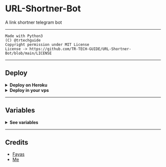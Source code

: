 # URL-Shortner-Bot

A link shortner telegram bot

---

```
Made with Python3
(C) @trtechguide
Copyright permission under MIT License
License -> https://github.com/TR-TECH-GUIDE/URL-Shortner-Bot/blob/main/LICENSE
```



---

## Deploy 

<details>
  <summary><b>Deploy on Heroku</b></summary>
<br/>


  [![Deploy](https://www.herokucdn.com/deploy/button.svg)](https://heroku.com/deploy?template=https://github.com/TR-TECH-GUIDE/URL-Shortner-Bot)


</details>

<details>
  <summary><b>Deploy in your vps</b></summary>
<br/>

```sh
git clone https://github.com/TR-TECH-GUIDE/URL-Shortner-Bot
cd URL-Shortner-Bot
pip3 install -r requirements.txt
# <Create Variables appropriately>
python3 main.py
```

</details>

---

## Variables

<details>
  <summary><b>See variables</b></summary>
<br/>

- `API_HASH` Your API Hash from my.telegram.org
- `API_ID` Your API ID from my.telegram.org
- `BOT_TOKEN` Your bot token from @BotFather
- `BITLY_API` [Bit.ly](https://bit.ly) api from [dev.bitly.com](https://dev.bitly.com)
- `CUTTLY_API` [Cutt.ly](https://cutt.ly) api from [cutt.ly/cuttly-api](https://cutt.ly/cuttly-api) 
- `SHORTCM_API` [Short.cm](https://short.cm) api from [developers.short.io](https://developers.short.io)
- `GPLINKS_API` [GPLinks.in](https://gplinks.in) api from [gplinks.in/api](https://gplinks.in/api)

</details>

---

## Credits
  
- [Fayas](https://github.com/FayasNoushad)
- [Me](https://github.com/TR-TECH-GUIDE)
